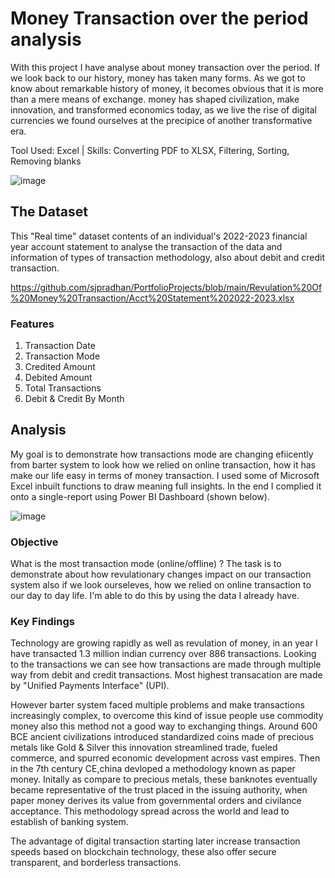 
# Money Transaction over the period analysis

With this project I have analyse about money transaction over the period. If we look back to our history, money has taken many forms. As we got to know about remarkable history of money, it becomes obvious that it is more than a mere means of exchange. money has shaped civilization, make innovation, and transformed economics today, as we live the rise of digital currencies we found ourselves at the precipice of another transformative era.

Tool Used: Excel | Skills: Converting PDF to XLSX, Filtering, Sorting, Removing blanks

![image](https://github.com/sjpradhan/PortfolioProjects/assets/104523422/09d15d1c-a501-4100-b7a9-8990e5cd1748)

## The Dataset

This "Real time" dataset contents of an individual's 2022-2023 financial year account statement to analyse the transaction of the data and information of types of transaction methodology, also about debit and credit transaction.

https://github.com/sjpradhan/PortfolioProjects/blob/main/Revulation%20Of%20Money%20Transaction/Acct%20Statement%202022-2023.xlsx

### Features
1. Transaction Date
2. Transaction Mode
3. Credited Amount
4. Debited Amount
5. Total Transactions
6. Debit & Credit By Month

## Analysis

My goal is to demonstrate how transactions mode are changing efiicently from barter system to look how we relied on online transaction, how it has make our life easy in terms of  money transaction. I used some of Microsoft Excel inbuilt functions to draw meaning full insights.
 In the end I complied it onto a single-report using Power BI Dashboard (shown below).

![image](https://github.com/sjpradhan/PortfolioProjects/assets/104523422/917e8ddb-e063-4a28-99f4-9f648201d11e)

### Objective

What is the most transaction mode (online/offline) ? The task is to demonstrate about how revulationary changes impact on our transaction system also if we look ourseleves, how we relied on online transaction to our day to day life. I'm able to do this by using the data I already have.


### Key Findings

Technology are growing rapidly as well as revulation of money, in an year I have transacted 1.3 million indian currency over 886 transactions. Looking to the transactions we can see how transactions are made through multiple way from debit and credit transactions. Most highest transacation are made by "Unified Payments Interface" (UPI).

However barter system faced multiple problems and make transactions increasingly complex, to overcome this kind of issue people use commodity money also this method not a good way to exchanging things. Around 600 BCE ancient civilizations introduced standardized coins made of precious metals like Gold & Silver this innovation streamlined trade, fueled commerce, and spurred economic development across vast empires. Then in the 7th century CE,china devloped a methodology known as paper money. Initally as compare to precious metals, these banknotes eventually became representative of the trust placed in the issuing authority, when paper money derives its value from governmental orders and civilance acceptance. This methodology spread across the world and lead to establish of banking system.

The advantage of digital transaction starting later increase transaction speeds based on blockchain technology, these also offer secure transparent, and borderless transactions.
